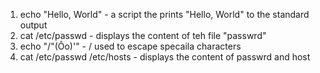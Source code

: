1. echo "Hello, World" - a script the prints "Hello, World" to the standard output
2. cat /etc/passwd - displays the content of teh file "passwrd"
3. echo "/"(Ôo)'" - / used to escape specaila characters
4. cat /etc/passwd /etc/hosts - displays the content of passwrd and host
